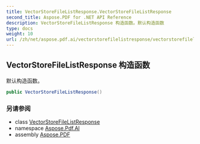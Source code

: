 ```yaml
---
title: VectorStoreFileListResponse.VectorStoreFileListResponse
second_title: Aspose.PDF for .NET API Reference
description: VectorStoreFileListResponse 构造函数。默认构造函数
type: docs
weight: 10
url: /zh/net/aspose.pdf.ai/vectorstorefilelistresponse/vectorstorefilelistresponse/
---
```

## VectorStoreFileListResponse 构造函数

默认构造函数。

```csharp
public VectorStoreFileListResponse()
```

### 另请参阅

* class [VectorStoreFileListResponse](../)
* namespace [Aspose.Pdf.AI](../../../aspose.pdf.ai/)
* assembly [Aspose.PDF](../../../)